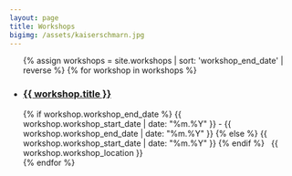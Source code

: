 ```yaml
---
layout: page
title: Workshops
bigimg: /assets/kaiserschmarn.jpg
---
```


<ul class="fa-ul">
{% assign workshops = site.workshops | sort: 'workshop_end_date' | reverse %}
{% for workshop in workshops %}
  <li>
    <h3><i class="fa-li fa fa-graduation-cap"></i><a href="{{ workshop.url }}">{{ workshop.title }}</a></h3>
    {% if workshop.workshop_end_date %}
      <i class="fa fa-calendar"></i> {{ workshop.workshop_start_date | date: "%m.%Y" }}
      - {{ workshop.workshop_end_date | date: "%m.%Y" }}
    {% else %}
      <i class="fa fa-calendar"></i> {{ workshop.workshop_start_date | date: "%m.%Y" }}
    {% endif %}
          &nbsp;
          <i class="fa fa-map-marker"></i> {{ workshop.workshop_location }}
  </li>
{% endfor %}
</ul>
